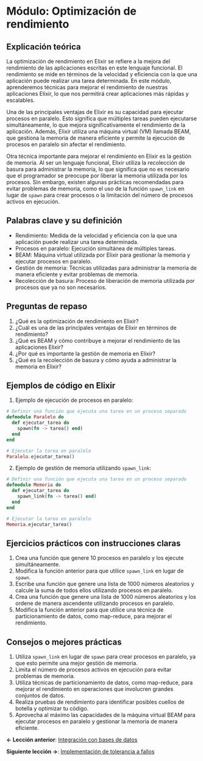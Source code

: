 
# Módulo: Optimización de rendimiento

## Explicación teórica

La optimización de rendimiento en Elixir se refiere a la mejora del rendimiento de las aplicaciones escritas en este lenguaje funcional. El rendimiento se mide en términos de la velocidad y eficiencia con la que una aplicación puede realizar una tarea determinada. En este módulo, aprenderemos técnicas para mejorar el rendimiento de nuestras aplicaciones Elixir, lo que nos permitirá crear aplicaciones más rápidas y escalables.

Una de las principales ventajas de Elixir es su capacidad para ejecutar procesos en paralelo. Esto significa que múltiples tareas pueden ejecutarse simultáneamente, lo que mejora significativamente el rendimiento de la aplicación. Además, Elixir utiliza una máquina virtual (VM) llamada BEAM, que gestiona la memoria de manera eficiente y permite la ejecución de procesos en paralelo sin afectar el rendimiento.

Otra técnica importante para mejorar el rendimiento en Elixir es la gestión de memoria. Al ser un lenguaje funcional, Elixir utiliza la recolección de basura para administrar la memoria, lo que significa que no es necesario que el programador se preocupe por liberar la memoria utilizada por los procesos. Sin embargo, existen algunas prácticas recomendadas para evitar problemas de memoria, como el uso de la función `spawn_link` en lugar de `spawn` para crear procesos o la limitación del número de procesos activos en ejecución.

## Palabras clave y su definición
- Rendimiento: Medida de la velocidad y eficiencia con la que una aplicación puede realizar una tarea determinada.
- Procesos en paralelo: Ejecución simultánea de múltiples tareas.
- BEAM: Máquina virtual utilizada por Elixir para gestionar la memoria y ejecutar procesos en paralelo.
- Gestión de memoria: Técnicas utilizadas para administrar la memoria de manera eficiente y evitar problemas de memoria.
- Recolección de basura: Proceso de liberación de memoria utilizada por procesos que ya no son necesarios.

## Preguntas de repaso
1. ¿Qué es la optimización de rendimiento en Elixir?
2. ¿Cuál es una de las principales ventajas de Elixir en términos de rendimiento?
3. ¿Qué es BEAM y cómo contribuye a mejorar el rendimiento de las aplicaciones Elixir?
4. ¿Por qué es importante la gestión de memoria en Elixir?
5. ¿Qué es la recolección de basura y cómo ayuda a administrar la memoria en Elixir?

## Ejemplos de código en Elixir
1. Ejemplo de ejecución de procesos en paralelo:

```elixir
# Definir una función que ejecuta una tarea en un proceso separado
defmodule Paralelo do
  def ejecutar_tarea do
    spawn(fn -> tarea() end)
  end
end

# Ejecutar la tarea en paralelo
Paralelo.ejecutar_tarea()
```

2. Ejemplo de gestión de memoria utilizando `spawn_link`:

```elixir
# Definir una función que ejecuta una tarea en un proceso separado
defmodule Memoria do
  def ejecutar_tarea do
    spawn_link(fn -> tarea() end)
  end
end

# Ejecutar la tarea en paralelo
Memoria.ejecutar_tarea()
```

## Ejercicios prácticos con instrucciones claras
1. Crea una función que genere 10 procesos en paralelo y los ejecute simultáneamente.
2. Modifica la función anterior para que utilice `spawn_link` en lugar de `spawn`.
3. Escribe una función que genere una lista de 1000 números aleatorios y calcule la suma de todos ellos utilizando procesos en paralelo.
4. Crea una función que genere una lista de 1000 números aleatorios y los ordene de manera ascendente utilizando procesos en paralelo.
5. Modifica la función anterior para que utilice una técnica de particionamiento de datos, como map-reduce, para mejorar el rendimiento.

## Consejos o mejores prácticas
1. Utiliza `spawn_link` en lugar de `spawn` para crear procesos en paralelo, ya que esto permite una mejor gestión de memoria.
2. Limita el número de procesos activos en ejecución para evitar problemas de memoria.
3. Utiliza técnicas de particionamiento de datos, como map-reduce, para mejorar el rendimiento en operaciones que involucren grandes conjuntos de datos.
4. Realiza pruebas de rendimiento para identificar posibles cuellos de botella y optimizar tu código.
5. Aprovecha al máximo las capacidades de la máquina virtual BEAM para ejecutar procesos en paralelo y gestionar la memoria de manera eficiente.

**<- Lección anterior**: [Integración con bases de datos](integracion_con_bases_de_datos.md)

**Siguiente lección ->**: [Implementación de tolerancia a fallos](implementacion_de_tolerancia_a_fallos.md)
